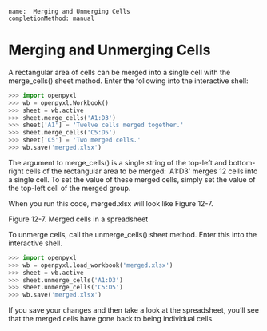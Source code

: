 ```ngMeta
name:  Merging and Unmerging Cells
completionMethod: manual
```
# Merging and Unmerging Cells
A rectangular area of cells can be merged into a single cell with the merge_cells() sheet method. Enter the following into the interactive shell:

```python
>>> import openpyxl
>>> wb = openpyxl.Workbook()
>>> sheet = wb.active
>>> sheet.merge_cells('A1:D3')
>>> sheet['A1'] = 'Twelve cells merged together.'
>>> sheet.merge_cells('C5:D5')
>>> sheet['C5'] = 'Two merged cells.'
>>> wb.save('merged.xlsx')
```
The argument to merge_cells() is a single string of the top-left and bottom-right cells of the rectangular area to be merged: 'A1:D3' merges 12 cells into a single cell. To set the value of these merged cells, simply set the value of the top-left cell of the merged group.

When you run this code, merged.xlsx will look like Figure 12-7.

<!-- ![image](assets/000040.png)
 -->
Figure 12-7. Merged cells in a spreadsheet

To unmerge cells, call the unmerge_cells() sheet method. Enter this into the interactive shell.

```python
>>> import openpyxl
>>> wb = openpyxl.load_workbook('merged.xlsx')
>>> sheet = wb.active
>>> sheet.unmerge_cells('A1:D3')
>>> sheet.unmerge_cells('C5:D5')
>>> wb.save('merged.xlsx')
```
If you save your changes and then take a look at the spreadsheet, you’ll see that the merged cells have gone back to being individual cells.


